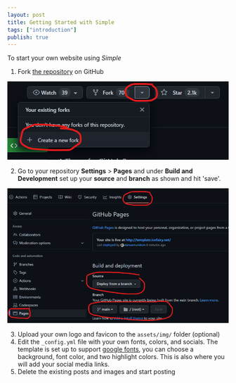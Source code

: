 ```yaml
---
layout: post
title: Getting Started with Simple
tags: ["introduction"]
publish: true
---
```


To start your own website using *Simple*

1. Fork [the repository](https://github.com/danaamundsen/simple) on GitHub

![A screenshot showing where to find the 'fork' option. On the repository page, the 'fork' option appears on the top right next to the 'watch' and 'star' buttons. there is a drop down menu from 'fork, and the last option reads '+ Create a new fork' this is the option that you want.](/assets/img/post/getting-started-01.png)

2. Go to your repository **Settings** > **Pages** and under **Build and Development** set up your **source** and **branch** as shown and hit 'save'.

![A screenshot showing the settings described above. You will find the repository settings in the top menu of your repository, and the pages settings will be in the left hand menu of the settings page. Under 'Build and Development' you will set the source to 'Deploy from Branch' and the branch to 'main' 'root' then hit 'save'.](assets/img/post/getting-started-02.png)

3. Upload your own logo and favicon to the `assets/img/` folder (optional)
4. Edit the `_config.yml` file with your own fonts, colors, and socials. The template is set up to support [google fonts](http://fonts.google.com), you can choose a background, font color, and two highlight colors. This is also where you will add your social media links.
5. Delete the existing posts and images and start posting
